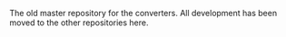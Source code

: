 The old master repository for the converters. All development has been moved to the other repositories here.

